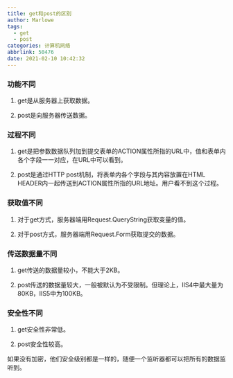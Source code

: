 ```yaml
---
title: get和post的区别
author: Marlowe
tags:
  - get
  - post
categories: 计算机网络
abbrlink: 50476
date: 2021-02-10 10:42:32
---
```

<!--more-->

### 功能不同

1. get是从服务器上获取数据。

2. post是向服务器传送数据。 


### 过程不同

1. get是把参数数据队列加到提交表单的ACTION属性所指的URL中，值和表单内各个字段一一对应，在URL中可以看到。

2. post是通过HTTP post机制，将表单内各个字段与其内容放置在HTML HEADER内一起传送到ACTION属性所指的URL地址。用户看不到这个过程。 

### 获取值不同

1. 对于get方式，服务器端用Request.QueryString获取变量的值。

2. 对于post方式，服务器端用Request.Form获取提交的数据。 

### 传送数据量不同
1. get传送的数据量较小，不能大于2KB。

2. post传送的数据量较大，一般被默认为不受限制。但理论上，IIS4中最大量为80KB，IIS5中为100KB。 

### 安全性不同
1. get安全性非常低。

2. post安全性较高。 

如果没有加密，他们安全级别都是一样的，随便一个监听器都可以把所有的数据监听到。